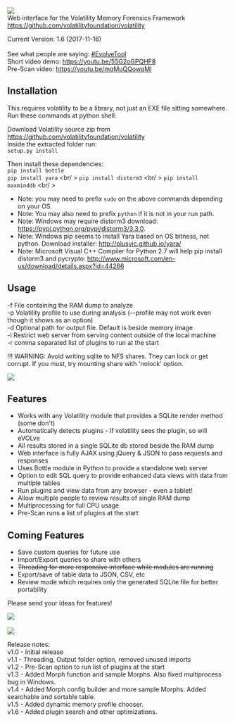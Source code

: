 <img src="https://github.com/JamesHabben/evolve/blob/master/images/evolve-logo.png" /> <br />
Web interface for the Volatility Memory Forensics Framework
https://github.com/volatilityfoundation/volatility

Current Version: 1.6 (2017-11-16) <br /><br />
See what people are saying: [#EvolveTool](https://twitter.com/search?q=%23evolvetool) <br />
Short video demo:
https://youtu.be/55G2oGPQHF8 <br />
Pre-Scan video:
https://youtu.be/mqMuQQowqMI

## Installation
This requires volatility to be a library, not just an EXE file sitting somewhere. Run these commands at python shell:

Download Volatility source zip from https://github.com/volatilityfoundation/volatility<br />
Inside the extracted folder run: <br />
`setup.py install`<br />

Then install these dependencies: <br />
`pip install bottle` <br />
`pip install yara` <br/ >
`pip install distorm3` <br/ >
`pip install maxminddb` <br/ >
* Note: you may need to prefix `sudo` on the above commands depending on your OS.
* Note: You may also need to prefix `python` if it is not in your run path.
* Note: Windows may require distorm3 download: https://pypi.python.org/pypi/distorm3/3.3.0.
* Note: Windows pip seems to install Yara based on OS bitness, not python. Download installer: http://plusvic.github.io/yara/
* Note: Microsoft Visual C++ Compiler for Python 2.7 will help pip install distorm3 and pycrypto: http://www.microsoft.com/en-us/download/details.aspx?id=44266


## Usage
-f File containing the RAM dump to analyze <br />
-p Volatility profile to use during analysis (--profile may not work even though it shows as an option) <br />
-d Optional path for output file. Default is beside memory image <br />
-l Restrict web server from serving content outside of the local machine <br />
-r comma separated list of plugins to run at the start<br />

!!! WARNING: Avoid writing sqlite to NFS shares. They can lock or get corrupt. If you must, try mounting share with 'nolock' option.

<img src="https://github.com/JamesHabben/evolve/blob/master/images/evolve-cmd.png" />

## Features
- Works with any Volatility module that provides a SQLite render method (some don't)
- Automatically detects plugins - If volatility sees the plugin, so will eVOLve
- All results stored in a single SQLite db stored beside the RAM dump
- Web interface is fully AJAX using jQuery & JSON to pass requests and responses
- Uses Bottle module in Python to provide a standalone web server
- Option to edit SQL query to provide enhanced data views with data from multiple tables
- Run plugins and view data from any browser - even a tablet!
- Allow multiple people to review results of single RAM dump
- Multiprocessing for full CPU usage
- Pre-Scan runs a list of plugins at the start

## Coming Features
- Save custom queries for future use
- Import/Export queries to share with others
- ~~Threading for more responsive interface while modules are running~~
- Export/save of table data to JSON, CSV, etc
- Review mode which requires only the generated SQLite file for better portability

Please send your ideas for features!

<img src="https://github.com/JamesHabben/evolve/blob/master/images/evolve-connections.png" />
<br /><br />
<img src="https://github.com/JamesHabben/evolve/blob/master/images/evolve-wsock32.png" />

Release notes:<br />
v1.0 - Initial release <br />
v1.1 - Threading, Output folder option, removed unused imports<br />
v1.2 - Pre-Scan option to run list of plugins at the start<br />
v1.3 - Added Morph function and sample Morphs. Also fixed multiprocess bug in Windows.<br />
v1.4 - Added Morph config builder and more sample Morphs. Added searchable and sortable table.<br />
v1.5 - Added dynamic memory profile chooser.<br />
v1.6 - Added plugin search and other optimizations.<br />
